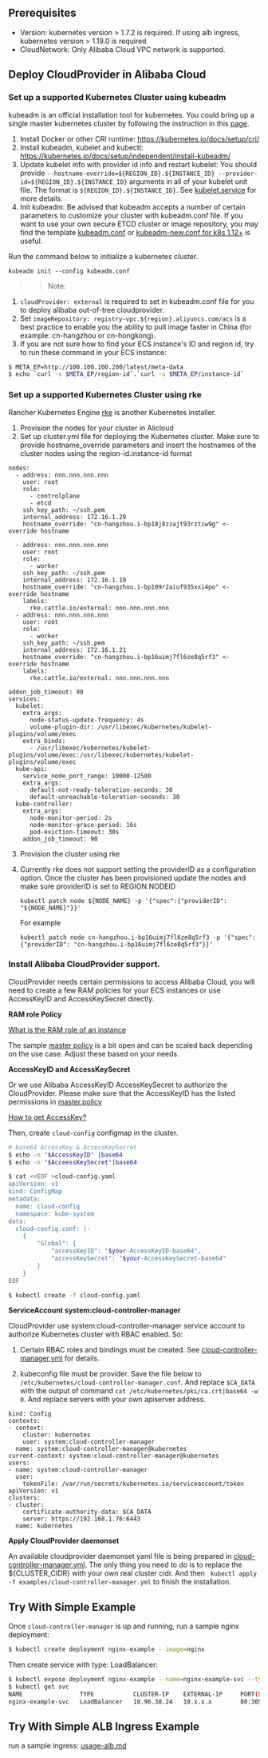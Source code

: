 
## Prerequisites
- Version: kubernetes version > 1.7.2 is required. If using alb ingress, kubernetes version > 1.19.0 is required
- CloudNetwork: Only Alibaba Cloud VPC network is supported.


## Deploy CloudProvider in Alibaba Cloud 

### Set up a supported Kubernetes Cluster using kubeadm

kubeadm is an official installation tool for kubernetes. You could bring up a single master kubernetes cluster by following the instruction in this [page](https://kubernetes.io/docs/setup/independent/create-cluster-kubeadm/).

1. Install Docker or other CRI runtime: https://kubernetes.io/docs/setup/cri/
2. Install kubeadm, kubelet and kubectl: https://kubernetes.io/docs/setup/independent/install-kubeadm/
3. Update kubelet info with provider id info and restart kubelet: You should provide ```--hostname-override=${REGION_ID}.${INSTANCE_ID} --provider-id=${REGION_ID}.${INSTANCE_ID}``` arguments in all of your kubelet unit file. The format is ```${REGION_ID}.${INSTANCE_ID}```. See [kubelet.service](examples/kubelet.service) for more details.
4. Init kubeadm: Be advised that kubeadm accepts a number of certain parameters to customize your cluster with kubeadm.conf file. If you want to use your own secure ETCD cluster or image repository, you may find the template [kubeadm.conf](examples/kubeadm.conf) or [kubeadm-new.conf for k8s 1.12+](examples/kubeadm-new.conf) is useful. 

Run the command below to initialize a kubernetes cluster.
```$bash
kubeadm init --config kubeadm.conf
```

>> Note:
1. ```cloudProvider: external``` is required to set in kubeadm.conf file for you to deploy alibaba out-of-tree cloudprovider.
2. Set ```imageRepository: registry-vpc.${region}.aliyuncs.com/acs``` is a best practice to enable you the ability to pull image faster in China (for example: cn-hangzhou or cn-hongkong).
3. If you are not sure how to find your ECS instance's ID and region id, try to run these command in your ECS instance:
```bash
$ META_EP=http://100.100.100.200/latest/meta-data
$ echo `curl -s $META_EP/region-id`.`curl -s $META_EP/instance-id`
```

### Set up a supported Kubernetes Cluster using rke 

Rancher Kubernetes Engine [rke](https://github.com/rancher/rke) is  another Kubernetes installer.

1. Provision the nodes for your cluster in Alicloud
2. Set up cluster.yml file for deploying the Kubernetes cluster. Make sure to provide hostname_override parameters and insert the hostnames of the cluster nodes using the region-id.instance-id format

```
nodes:
  - address: nnn.nnn.nnn.nnn
    user: root
    role:
      - controlplane
      - etcd
    ssh_key_path: ~/ssh.pem
    internal_address: 172.16.1.29
    hostname_override: "cn-hangzhou.i-bp18j8zzajt93rztiw9g" <- override hostname
  
  - address: nnn.nnn.nnn.nnn
    user: root
    role:
      - worker
    ssh_key_path: ~/ssh.pem
    internal_address: 172.16.1.19
    hostname_override: "cn-hangzhou.i-bp109r2aiuf935xxi4po" <- override hostname
    labels:
      rke.cattle.io/external: nnn.nnn.nnn.nnn
  - address: nnn.nnn.nnn.nnn
    user: root
    role:
      - worker
    ssh_key_path: ~/ssh.pem
    internal_address: 172.16.1.21
    hostname_override: "cn-hangzhou.i-bp16uimj7fl6ze8q5rf3" <- override hostname
    labels:
      rke.cattle.io/external: nnn.nnn.nnn.nnn
  
addon_job_timeout: 90
services:
  kubelet:
    extra_args:
      node-status-update-frequency: 4s
      volume-plugin-dir: /usr/libexec/kubernetes/kubelet-plugins/volume/exec
    extra_binds:
      - /usr/libexec/kubernetes/kubelet-plugins/volume/exec:/usr/libexec/kubernetes/kubelet-plugins/volume/exec
  kube-api:
    service_node_port_range: 10000-12500
    extra_args:
      default-not-ready-toleration-seconds: 30
      default-unreachable-toleration-seconds: 30
  kube-controller:
    extra_args:
      node-monitor-period: 2s
      node-monitor-grace-period: 16s
      pod-eviction-timeout: 30s
    addon_job_timeout: 90
```

3. Provision the cluster using rke

4. Currently rke does not support setting the providerID as a configuration option.
   Once the cluster has been provisioned update the nodes and make sure providerID is set to REGION.NODEID
   
   ```
   kubectl patch node ${NODE_NAME} -p '{"spec":{"providerID": "${NODE_NAME}"}}'
   ```
   For example 
   ```
   kubectl patch node cn-hangzhou.i-bp16uimj7fl6ze8q5rf3 -p '{"spec":{"providerID": "cn-hangzhou.i-bp16uimj7fl6ze8q5rf3"}}'
   ```

### Install Alibaba CloudProvider support.

CloudProvider needs certain permissions to access Alibaba Cloud, you will need to create a few RAM policies for your ECS instances or use AccessKeyID and AccessKeySecret directly.

**RAM role Policy**

[What is the RAM role of an instance](https://www.alibabacloud.com/help/doc-detail/54235.htm)

The sample [master policy](examples/master.policy) is a bit open and can be scaled back depending on the use case. Adjust these based on your needs.

**AccessKeyID and AccessKeySecret**

Or we use Alibaba AccessKeyID AccessKeySecret to authorize the CloudProvider. Please make sure that the AccessKeyID has the listed permissions in [master.policy](examples/master.policy)

[How to get AccessKey?](https://usercenter.console.aliyun.com/#/manage/ak)

Then, create ```cloud-config``` configmap in the cluster.

```bash
# base64 AccessKey & AccessKeySecret
$ echo -n "$AccessKeyID" |base64
$ echo -n "$AcceessKeySecret"|base64

$ cat <<EOF >cloud-config.yaml
apiVersion: v1
kind: ConfigMap
metadata:
  name: cloud-config
  namespace: kube-system
data:
  cloud-config.conf: |-
    {
        "Global": {
            "accessKeyID": "$your-AccessKeyID-base64",
            "accessKeySecret": "$your-AccessKeySecret-base64"
        }
    }
EOF

$ kubectl create -f cloud-config.yaml
```

**ServiceAccount system:cloud-controller-manager**

CloudProvider use system:cloud-controller-manager service account to authorize Kubernetes cluster with RBAC enabled. So:
1. Certain RBAC roles and bindings must be created. See [cloud-controller-manager.yml](examples/cloud-controller-manager.yml) for details.

2. kubeconfig file must be provider. Save the file below to ```/etc/kubernetes/cloud-controller-manager.conf```. And replace ```$CA_DATA``` with the output of command ```cat /etc/kubernetes/pki/ca.crt|base64 -w 0```. And replace servers with your own apiserver address.

```
kind: Config
contexts:
- context:
    cluster: kubernetes
    user: system:cloud-controller-manager
  name: system:cloud-controller-manager@kubernetes
current-context: system:cloud-controller-manager@kubernetes
users:
- name: system:cloud-controller-manager
  user:
    tokenFile: /var/run/secrets/kubernetes.io/serviceaccount/token
apiVersion: v1
clusters:
- cluster:
    certificate-authority-data: $CA_DATA
    server: https://192.168.1.76:6443
  name: kubernetes
```

**Apply CloudProvider daemonset**

An available cloudprovider daemonset yaml file is being prepared in [cloud-controller-manager.yml](examples/cloud-controller-manager.yml). The only thing you need to do is to replace the ${CLUSTER_CIDR} with your own real cluster cidr. 
And then ``` kubectl apply -f examples/cloud-controller-manager.yml``` to finish the installation. 


## Try With Simple Example
Once `cloud-controller-manager` is up and running, run a sample nginx deployment:
```bash
$ kubectl create deployment nginx-example --image=nginx
```

Then create service with type: LoadBalancer:
```bash
$ kubectl expose deployment nginx-example --name=nginx-example-svc --type=LoadBalancer --port=80
$ kubectl get svc
NAME                TYPE           CLUSTER-IP    EXTERNAL-IP     PORT(S)        AGE
nginx-example-svc   LoadBalancer   10.96.38.24   10.x.x.x        80:30536/TCP   38s
```

## Try With Simple ALB Ingress Example
run a sample ingress: [usage-alb.md](usage-alb.md)